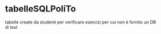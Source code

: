 # tabelleSQLPoliTo
tabelle create da studenti per verificare esercizi per cui non è fornito un DB di test 
